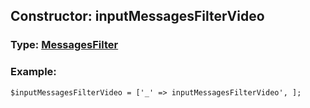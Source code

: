 ## Constructor: inputMessagesFilterVideo  




### Type: [MessagesFilter](../types/MessagesFilter.md)


### Example:

```
$inputMessagesFilterVideo = ['_' => inputMessagesFilterVideo', ];
```